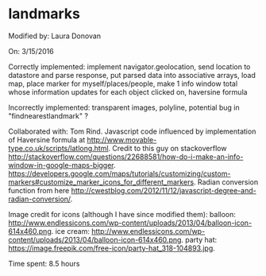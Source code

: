 # landmarks

Modified by: Laura Donovan

On: 3/15/2016

Correctly implemented: implement navigator.geolocation, send location to datastore and parse response,  put parsed data into associative arrays, load map, place marker for myself/places/people, make 1 info window total whose information updates for each object clicked on, haversine formula

Incorrectly implemented: transparent images, polyline, potential bug in "findnearestlandmark" ?

Collaborated with: Tom Rind. Javascript code influenced by implementation of Haversine formula at http://www.movable-type.co.uk/scripts/latlong.html. Credit to this guy on stackoverflow http://stackoverflow.com/questions/22688581/how-do-i-make-an-info-window-in-google-maps-bigger. https://developers.google.com/maps/tutorials/customizing/custom-markers#customize_marker_icons_for_different_markers. Radian conversion function from here http://cwestblog.com/2012/11/12/javascript-degree-and-radian-conversion/.

Image credit for icons (although I have since modified them): balloon: http://www.endlessicons.com/wp-content/uploads/2013/04/balloon-icon-614x460.png. ice cream: http://www.endlessicons.com/wp-content/uploads/2013/04/balloon-icon-614x460.png. party hat: https://image.freepik.com/free-icon/party-hat_318-104893.jpg. 

Time spent: 8.5 hours